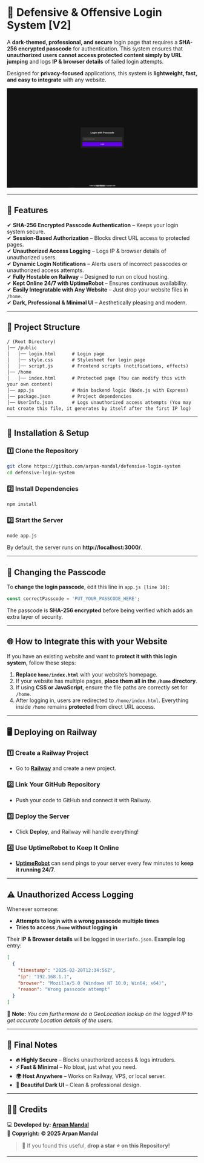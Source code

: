 # **🔐 Defensive & Offensive Login System [V2]**  

A **dark-themed, professional, and secure** login page that requires a **SHA-256 encrypted passcode** for authentication. This system ensures that **unauthorized users cannot access protected content simply by URL jumping** and logs **IP & browser details** of failed login attempts.  

Designed for **privacy-focused** applications, this system is **lightweight, fast, and easy to integrate** with any website.  

![Login Page](loginpage.png)

---

## **🚀 Features**  
✔ **SHA-256 Encrypted Passcode Authentication** – Keeps your login system secure.  
✔ **Session-Based Authorization** – Blocks direct URL access to protected pages.  
✔ **Unauthorized Access Logging** – Logs IP & browser details of unauthorized users.  
✔ **Dynamic Login Notifications** – Alerts users of incorrect passcodes or unauthorized access attempts.  
✔ **Fully Hostable on Railway** – Designed to run on cloud hosting.  
✔ **Kept Online 24/7 with UptimeRobot** – Ensures continuous availability.  
✔ **Easily Integratable with Any Website** – Just drop your website files in `/home`.  
✔ **Dark, Professional & Minimal UI** – Aesthetically pleasing and modern.  

---

## **📂 Project Structure**  

```
/ (Root Directory)
│── /public
│   │── login.html      # Login page
│   │── style.css       # Stylesheet for login page
│   │── script.js       # Frontend scripts (notifications, effects)
│── /home
│   │── index.html      # Protected page (You can modify this with your own content)
│── app.js              # Main backend logic (Node.js with Express)
│── package.json        # Project dependencies
│── UserInfo.json       # Logs unauthorized access attempts (You may not create this file, it generates by itself after the first IP log)
```

---

## **🔧 Installation & Setup**  

### **1️⃣ Clone the Repository**  
```sh
git clone https://github.com/arpan-mandal/defensive-login-system
cd defensive-login-system
```

### **2️⃣ Install Dependencies**  
```sh
npm install
```

### **3️⃣ Start the Server**  
```sh
node app.js
```
By default, the server runs on **http://localhost:3000/**.  

---

## **🔑 Changing the Passcode**  

To **change the login passcode**, edit this line in `app.js [line 10]`:  

```js
const correctPasscode = 'PUT_YOUR_PASSCODE_HERE';
```
The passcode is **SHA-256 encrypted** before being verified which adds an extra layer of security.

---

## **🌐 How to Integrate this with your Website**  

If you have an existing website and want to **protect it with this login system**, follow these steps:  

1. **Replace `home/index.html`** with your website’s homepage.  
2. If your website has multiple pages, **place them all in the `/home` directory**.  
3. If using **CSS or JavaScript**, ensure the file paths are correctly set for `/home`.  
4. After logging in, users are redirected to `/home/index.html`. Everything inside `/home` remains **protected** from direct URL access.  

---

## **🖥️ Deploying on Railway**  

### **1️⃣ Create a Railway Project**  
- Go to **[Railway](https://railway.app/)** and create a new project.  

### **2️⃣ Link Your GitHub Repository**  
- Push your code to GitHub and connect it with Railway.  

### **3️⃣ Deploy the Server**  
- Click **Deploy**, and Railway will handle everything!  

### **4️⃣ Use UptimeRobot to Keep It Online**  
- **[UptimeRobot](https://uptimerobot.com/)** can send pings to your server every few minutes to **keep it running 24/7**.  

---

## **⚠️ Unauthorized Access Logging**  

Whenever someone:  
- **Attempts to login with a wrong passcode multiple times**  
- **Tries to access `/home` without logging in**  

Their **IP & Browser details** will be logged in `UserInfo.json`. Example log entry:  

```json
[
  {
    "timestamp": "2025-02-20T12:34:56Z",
    "ip": "192.168.1.1",
    "browser": "Mozilla/5.0 (Windows NT 10.0; Win64; x64)",
    "reason": "Wrong passcode attempt"
  }
]
```
📌 **Note:** <i>You can furthermore do a GeoLocation lookup on the logged IP to get accurate Location details of the users.</i>

---

## **📌 Final Notes**  

- **🔥 Highly Secure** – Blocks unauthorized access & logs intruders.  
- **⚡ Fast & Minimal** – No bloat, just what you need.  
- **🌍 Host Anywhere** – Works on Railway, VPS, or local server.  
- **🎨 Beautiful Dark UI** – Clean & professional design.  

---

## **👨‍💻 Credits**  

💻 **Developed by:** **[Arpan Mandal](https://arpanm.xyz/)**  
📅 **Copyright:** **© 2025 Arpan Mandal**  


> 🙌 If you found this useful, **drop a star ⭐ on this Repository!**  

---
